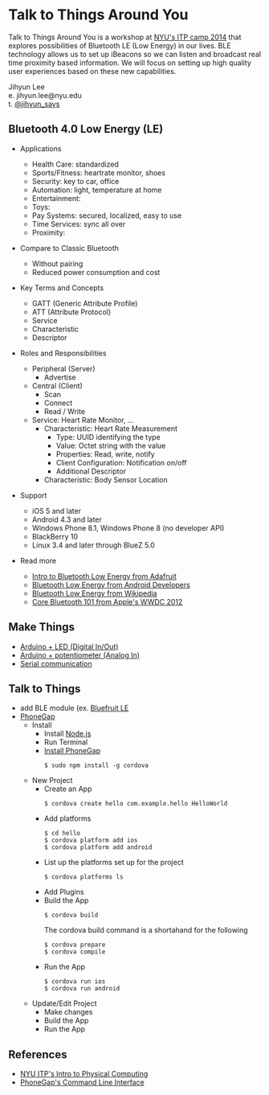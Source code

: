 Talk to Things Around You
=========================

<p>Talk to Things Around You is a workshop at <a href="http://itp.nyu.edu/camp2014/" target="_blank">NYU's ITP camp 2014</a> that explores possibilities of Bluetooth LE (Low Energy) in our lives. BLE technology allows us to set up iBeacons so we can listen and broadcast real time proximity based information. We will focus on setting up high quality user experiences based on these new capabilities.</p>
<p>Jihyun Lee<br/>
e. jihyun.lee@nyu.edu<br/>
t. <a href="http://twitter.com/jihyun_says" target="_blank">@jihyun_says</a><br/></p>


Bluetooth 4.0 Low Energy (LE)
--------
- Applications
  - Health Care: standardized
  - Sports/Fitness: heartrate monitor, shoes
  - Security: key to car, office
  - Automation: light, temperature at home
  - Entertainment: 
  - Toys: 
  - Pay Systems: secured, localized, easy to use
  - Time Services: sync all over
  - Proximity: 

- Compare to Classic Bluetooth
  - Without pairing
  - Reduced power consumption and cost

- Key Terms and Concepts
  - GATT (Generic Attribute Profile)
  - ATT (Attribute Protocol)
  - Service
  - Characteristic
  - Descriptor

- Roles and Responsibilities
  - Peripheral (Server)
    - Advertise
  - Central (Client)
    - Scan
    - Connect
    - Read / Write
  - Service: Heart Rate Monitor, ...
    - Characteristic: Heart Rate Measurement
      - Type: UUID identifying the type
      - Value: Octet string with the value
      - Properties: Read, write, notify
      - Client Configuration: Notification on/off
      - Additional Descriptor
    - Characteristic: Body Sensor Location

- Support
  - iOS 5 and later
  - Android 4.3 and later
  - Windows Phone 8.1, Windows Phone 8 (no developer API)
  - BlackBerry 10
  - Linux 3.4 and later through BlueZ 5.0

- Read more
  - <a href="https://learn.adafruit.com/introduction-to-bluetooth-low-energy" target="_blank">Intro to Bluetooth Low Energy from Adafruit</a>
  - <a href="http://developer.android.com/guide/topics/connectivity/bluetooth-le.html" target="_blank">Bluetooth Low Energy from Android Developers</a>
  - <a href="http://en.wikipedia.org/wiki/Bluetooth_low_energy" target="_blank">Bluetooth Low Energy from Wikipedia</a>
  - <a href="https://developer.apple.com/videos/wwdc/2012/" target="_blank">Core Bluetooth 101 from Apple's WWDC 2012</a>


Make Things
-----------
- <a href="https://itp.nyu.edu/physcomp/Labs/DigitalInOut" target="_blank">Arduino + LED (Digital In/Out)</a>
- <a href="https://itp.nyu.edu/physcomp/Labs/AnalogIn" target="_blank">Arduino + potentiometer (Analog In)</a>
- <a href="https://itp.nyu.edu/physcomp/Labs/SerialOut" target="_blank">Serial communication</a>


Talk to Things
--------------
- add BLE module (ex. <a href="https://www.adafruit.com/products/1697" target="_blank">Bluefruit LE</a>
- <a href="http://phonegap.com/" target="_blank">PhoneGap</a>
  - Install
    - Install <a href="http://nodejs.org/" target="_blank">Node.js</a>
    - Run Terminal
    - <a href="http://phonegap.com/install/" target="_blank">Install PhoneGap</a>
      <pre><code>$ sudo npm install -g cordova</code></pre>
  - New Project
    - Create an App
      <pre><code>$ cordova create hello com.example.hello HelloWorld</code></pre>
    - Add platforms
      <pre><code>$ cd hello
      $ cordova platform add ios
      $ cordova platform add android
      </code></pre>
    - List up the platforms set up for the project
      <pre><code>$ cordova platforms ls</code></pre>
    - Add Plugins
    - Build the App
      <pre><code>$ cordova build</code></pre>
      The cordova build command is a shortahand for the following
      <pre><code>$ cordova prepare
      $ cordova compile
      </code></pre>
    - Run the App
      <pre><code>$ cordova run ios
      $ cordova run android</code></pre>
  - Update/Edit Project
    - Make changes
    - Build the App
    - Run the App


References
--------------
- <a href="https://itp.nyu.edu/physcomp/Intro/HomePage" target="_blank">NYU ITP's Intro to Physical Computing</a>
- <a href="http://docs.phonegap.com/en/3.5.0/guide_cli_index.md.html#The%20Command-Line%20Interface" target="_blank">PhoneGap's Command Line Interface</a>
